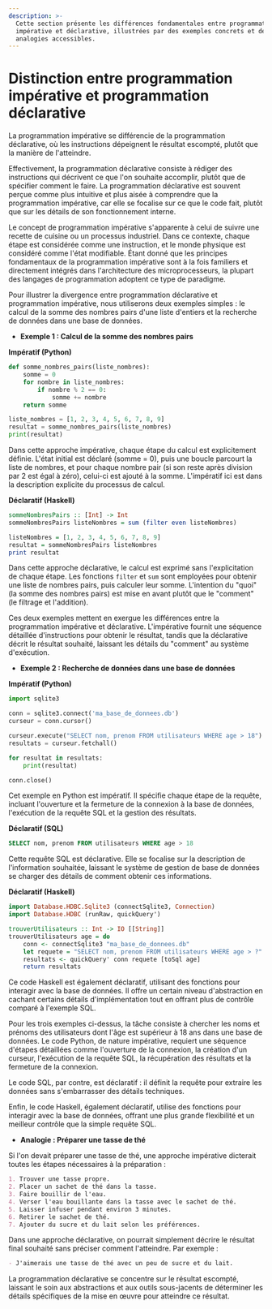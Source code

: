 ```yaml
---
description: >-
  Cette section présente les différences fondamentales entre programmation
  impérative et déclarative, illustrées par des exemples concrets et des
  analogies accessibles.
---
```


# Distinction entre programmation impérative et programmation déclarative

La programmation impérative se différencie de la programmation déclarative, où les instructions dépeignent le résultat escompté, plutôt que la manière de l'atteindre.

Effectivement, la programmation déclarative consiste à rédiger des instructions qui décrivent ce que l'on souhaite accomplir, plutôt que de spécifier comment le faire. La programmation déclarative est souvent perçue comme plus intuitive et plus aisée à comprendre que la programmation impérative, car elle se focalise sur ce que le code fait, plutôt que sur les détails de son fonctionnement interne.

Le concept de programmation impérative s'apparente à celui de suivre une recette de cuisine ou un processus industriel. Dans ce contexte, chaque étape est considérée comme une instruction, et le monde physique est considéré comme l'état modifiable. Étant donné que les principes fondamentaux de la programmation impérative sont à la fois familiers et directement intégrés dans l'architecture des microprocesseurs, la plupart des langages de programmation adoptent ce type de paradigme.

Pour illustrer la divergence entre programmation déclarative et programmation impérative, nous utiliserons deux exemples simples : le calcul de la somme des nombres pairs d'une liste d'entiers et la recherche de données dans une base de données.

* **Exemple 1 : Calcul de la somme des nombres pairs**

**Impératif (Python)**

```python
def somme_nombres_pairs(liste_nombres):
    somme = 0
    for nombre in liste_nombres:
        if nombre % 2 == 0:
            somme += nombre
    return somme

liste_nombres = [1, 2, 3, 4, 5, 6, 7, 8, 9]
resultat = somme_nombres_pairs(liste_nombres)
print(resultat)
```

Dans cette approche impérative, chaque étape du calcul est explicitement définie. L'état initial est déclaré (somme = 0), puis une boucle parcourt la liste de nombres, et pour chaque nombre pair (si son reste après division par 2 est égal à zéro), celui-ci est ajouté à la somme. L'impératif ici est dans la description explicite du processus de calcul.

**Déclaratif (Haskell)**

```haskell
sommeNombresPairs :: [Int] -> Int
sommeNombresPairs listeNombres = sum (filter even listeNombres)

listeNombres = [1, 2, 3, 4, 5, 6, 7, 8, 9]
resultat = sommeNombresPairs listeNombres
print resultat
```

Dans cette approche déclarative, le calcul est exprimé sans l'explicitation de chaque étape. Les fonctions `filter` et `sum` sont employées pour obtenir une liste de nombres pairs, puis calculer leur somme. L'intention du "quoi" (la somme des nombres pairs) est mise en avant plutôt que le "comment" (le filtrage et l'addition).

Ces deux exemples mettent en exergue les différences entre la programmation impérative et déclarative. L'impérative fournit une séquence détaillée d'instructions pour obtenir le résultat, tandis que la déclarative décrit le résultat souhaité, laissant les détails du "comment" au système d'exécution.

* **Exemple 2 : Recherche de données dans une base de données**

**Impératif (Python)**

```python
import sqlite3

conn = sqlite3.connect('ma_base_de_donnees.db')
curseur = conn.cursor()

curseur.execute("SELECT nom, prenom FROM utilisateurs WHERE age > 18")
resultats = curseur.fetchall()

for resultat in resultats:
    print(resultat)

conn.close()
```

Cet exemple en Python est impératif. Il spécifie chaque étape de la requête, incluant l'ouverture et la fermeture de la connexion à la base de données, l'exécution de la requête SQL et la gestion des résultats.

**Déclaratif (SQL)**

```sql
SELECT nom, prenom FROM utilisateurs WHERE age > 18
```

Cette requête SQL est déclarative. Elle se focalise sur la description de l'information souhaitée, laissant le système de gestion de base de données se charger des détails de comment obtenir ces informations.

**Déclaratif (Haskell)**

```haskell
import Database.HDBC.Sqlite3 (connectSqlite3, Connection)
import Database.HDBC (runRaw, quickQuery')

trouverUtilisateurs :: Int -> IO [[String]]
trouverUtilisateurs age = do
    conn <- connectSqlite3 "ma_base_de_donnees.db"
    let requete = "SELECT nom, prenom FROM utilisateurs WHERE age > ?"
    resultats <- quickQuery' conn requete [toSql age]
    return resultats
```

Ce code Haskell est également déclaratif, utilisant des fonctions pour interagir avec la base de données. Il offre un certain niveau d'abstraction en cachant certains détails d'implémentation tout en offrant plus de contrôle comparé à l'exemple SQL.

Pour les trois exemples ci-dessus, la tâche consiste à chercher les noms et prénoms des utilisateurs dont l'âge est supérieur à 18 ans dans une base de données. Le code Python, de nature impérative, requiert une séquence d'étapes détaillées comme l'ouverture de la connexion, la création d'un curseur, l'exécution de la requête SQL, la récupération des résultats et la fermeture de la connexion.

Le code SQL, par contre, est déclaratif : il définit la requête pour extraire les données sans s'embarrasser des détails techniques.

Enfin, le code Haskell, également déclaratif, utilise des fonctions pour interagir avec la base de données, offrant une plus grande flexibilité et un meilleur contrôle que la simple requête SQL.

* **Analogie : Préparer une tasse de thé**

Si l'on devait préparer une tasse de thé, une approche impérative dicterait toutes les étapes nécessaires à la préparation :

```markdown
1. Trouver une tasse propre.
2. Placer un sachet de thé dans la tasse.
3. Faire bouillir de l'eau.
4. Verser l'eau bouillante dans la tasse avec le sachet de thé.
5. Laisser infuser pendant environ 3 minutes.
6. Retirer le sachet de thé.
7. Ajouter du sucre et du lait selon les préférences.
```

Dans une approche déclarative, on pourrait simplement décrire le résultat final souhaité sans préciser comment l'atteindre. Par exemple :

```markdown
- J'aimerais une tasse de thé avec un peu de sucre et du lait.
```

La programmation déclarative se concentre sur le résultat escompté, laissant le soin aux abstractions et aux outils sous-jacents de déterminer les détails spécifiques de la mise en œuvre pour atteindre ce résultat.
